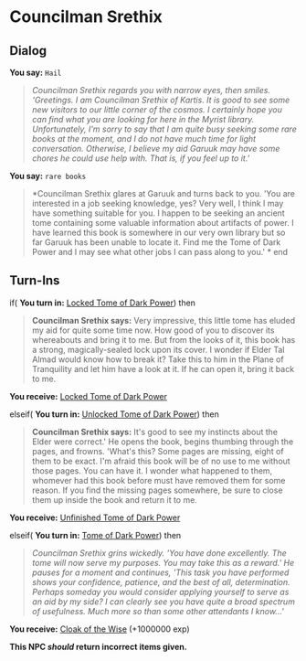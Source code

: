 # Councilman Srethix

## Dialog

**You say:** `Hail`



>*Councilman Srethix regards you with narrow eyes, then smiles. 'Greetings. I am Councilman Srethix of Kartis. It is good to see some new visitors to our little corner of the cosmos. I certainly hope you can find what you are looking for here in the Myrist library. Unfortunately, I'm sorry to say that I am quite busy seeking some rare books at the moment, and I do not have much time for light conversation. Otherwise, I believe my aid Garuuk may have some chores he could use help with. That is, if you feel up to it.'*

**You say:** `rare books`



>*Councilman Srethix glares at Garuuk and turns back to you. 'You are interested in a job seeking knowledge, yes? Very well, I think I may have something suitable for you. I happen to be seeking an ancient tome containing some valuable information about artifacts of power. I have learned this book is somewhere in our very own library but so far Garuuk has been unable to locate it. Find me the Tome of Dark Power and I may see what other jobs I can pass along to you.' *
end

## Turn-Ins



if( **You turn in:** [Locked Tome of Dark Power](/item/28741)) then


>**Councilman Srethix says:** Very impressive, this little tome has eluded my aid for quite some time now. How good of you to discover its whereabouts and bring it to me. But from the looks of it, this book has a strong, magically-sealed lock upon its cover. I wonder if Elder Tal Almad would know how to break it? Take this to him in the Plane of Tranquility and let him have a look at it. If he can open it, bring it back to me.


 **You receive:**  [Locked Tome of Dark Power](/item/28741) 

elseif( **You turn in:** [Unlocked Tome of Dark Power](/item/28742)) then


>**Councilman Srethix says:** It's good to see my instincts about the Elder were correct.' He opens the book, begins thumbing through the pages, and frowns. 'What's this? Some pages are missing, eight of them to be exact. I'm afraid this book will be of no use to me without those pages. You can have it. I wonder what happened to them, whomever had this book before must have removed them for some reason. If you find the missing pages somewhere, be sure to close them up inside the book and return it to me.


 **You receive:**  [Unfinished Tome of Dark Power](/item/17182) 

elseif( **You turn in:** [Tome of Dark Power](/item/28746)) then


>*Councilman Srethix grins wickedly. 'You have done excellently. The tome will now serve my purposes. You may take this as a reward.' He pauses for a moment and continues, 'This task you have performed shows your confidence, patience, and the best of all, determination. Perhaps someday you would consider applying yourself to serve as an aid by my side? I can clearly see you have quite a broad spectrum of usefulness. Much more so than some other attendants I know...'*





 **You receive:**  [Cloak of the Wise](/item/15790) (+1000000 exp)

**This NPC *should* return incorrect items given.**





